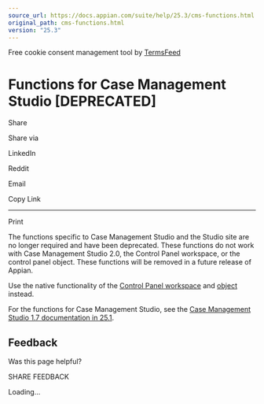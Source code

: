 ```yaml
---
source_url: https://docs.appian.com/suite/help/25.3/cms-functions.html
original_path: cms-functions.html
version: "25.3"
---
```


Free cookie consent management tool by [TermsFeed](https://www.termsfeed.com/)

# Functions for Case Management Studio \[DEPRECATED\]

Share

Share via

LinkedIn

Reddit

Email

Copy Link

* * *

Print

The functions specific to Case Management Studio and the Studio site are no longer required and have been deprecated. These functions do not work with Case Management Studio 2.0, the Control Panel workspace, or the control panel object. These functions will be removed in a future release of Appian.

Use the native functionality of the [Control Panel workspace](control-panel.html) and [object](control-panel-object.html) instead.

For the functions for Case Management Studio, see the [Case Management Studio 1.7 documentation in 25.1](https://docs.appian.com/suite/help/25.1/cms-functions.html).

## Feedback

Was this page helpful?

SHARE FEEDBACK

Loading...